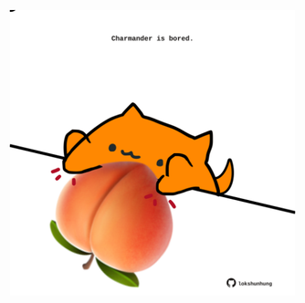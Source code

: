<!-- built at 23/09/2024, 21:00:42 UTC -->
<p align="center">
  <img width="500" height="500" src="./ReadmeImage.svg">
</p>
